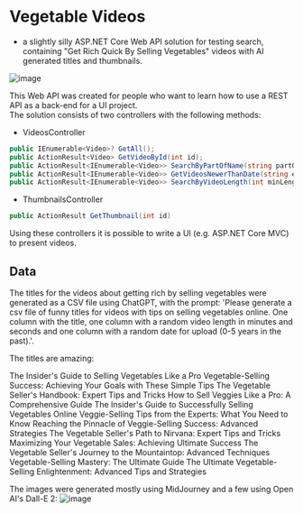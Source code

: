 # Vegetable Videos
- a slightly silly ASP.NET Core Web API solution for testing search, containing "Get Rich Quick By Selling Vegetables" videos with AI generated titles and thumbnails.

![image](https://user-images.githubusercontent.com/3811290/210065726-3c301664-9b6b-44a9-871c-22f7359e87d6.png)

This Web API was created for people who want to learn how to use a REST API as a back-end for a UI project.  
The solution consists of two controllers with the following methods:

* VideosController
```C#
public IEnumerable<Video>? GetAll();
public ActionResult<Video> GetVideoById(int id);
public ActionResult<IEnumerable<Video>> SearchByPartOfName(string partOfName);
public ActionResult<IEnumerable<Video>> GetVideosNewerThanDate(string earliestDateString);
public ActionResult<IEnumerable<Video>> SearchByVideoLength(int minLengthInSeconds, int maxLengthInSeconds);
```
* ThumbnailsController
```C#
public ActionResult GetThumbnail(int id)
```
Using these controllers it is possible to write a UI (e.g. ASP.NET Core MVC) to present videos.

## Data
The titles for the videos about getting rich by selling vegetables were generated as a CSV file using ChatGPT, with the prompt: 'Please generate a csv file of funny titles for videos with tips on selling vegetables online. One column with the title, one column with a random video length in minutes and seconds and one column with a random date for upload (0-5 years in the past).'.

The titles are amazing: 

The Insider's Guide to Selling Vegetables Like a Pro
Vegetable-Selling Success: Achieving Your Goals with These Simple Tips
The Vegetable Seller's Handbook: Expert Tips and Tricks
How to Sell Veggies Like a Pro: A Comprehensive Guide
The Insider's Guide to Successfully Selling Vegetables Online
Veggie-Selling Tips from the Experts: What You Need to Know
Reaching the Pinnacle of Veggie-Selling Success: Advanced Strategies
The Vegetable Seller's Path to Nirvana: Expert Tips and Tricks
Maximizing Your Vegetable Sales: Achieving Ultimate Success
The Vegetable Seller's Journey to the Mountaintop: Advanced Techniques
Vegetable-Selling Mastery: The Ultimate Guide
The Ultimate Vegetable-Selling Enlightenment: Advanced Tips and Strategies

The images were generated mostly using MidJourney and a few using Open AI's Dall-E 2:
![image](https://user-images.githubusercontent.com/3811290/210066682-149c16aa-7552-438d-bb8c-39ccf504bff8.png)
